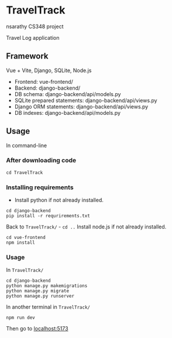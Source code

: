 # TravelTrack

nsarathy CS348 project

Travel Log application

## Framework
Vue + Vite, Django, SQLite, Node.js
- Frontend: vue-frontend/
- Backend: django-backend/
- DB schema: django-backend/api/models.py
- SQLite prepared statements: django-backend/api/views.py
- Django ORM statements: django-backend/api/views.py
- DB indexes: django-backend/api/models.py

## Usage
In command-line
### After downloading code
```
cd TravelTrack
```
### Installing requirements
- Install python if not already installed.
```
cd django-backend
pip install -r requrirements.txt
```
Back to `TravelTrack/` - `cd ..`
Install node.js if not already installed. 
```
cd vue-frontend
npm install
```
### Usage
In `TravelTrack/`
```
cd django-backend
python manage.py makemigrations
python manage.py migrate
python manage.py runserver
```
In another terminal in `TravelTrack/`
```
npm run dev
```
Then go to [localhost:5173](http://localhost:5173/)